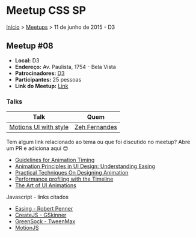 Meetup CSS SP
======

[Início](../README.md) > [Meetups](../meetups.md) > 11 de junho de 2015 - D3

## Meetup #08

* **Local:** D3
* **Endereço:** Av. Paulista, 1754 - Bela Vista
* **Patrocinadores:** [D3](http://d3.do/)
* **Participantes:** 25 pessoas
* **Link do Meetup:** [Link](http://www.meetup.com/CSS-SP/events/222938266/) 

### Talks

| Talk                                             | Quem                                                               
| -----------------------------------------------  | ------------------------------------------------------------------ 
| [Motions UI with style](https://t.co/rptXutWxa5) | [Zeh Fernandes](https://twitter.com/zehf)


Tem algum link relacionado ao tema ou que foi discutido no meetup? Abre um PR e adiciona aqui :heart_eyes:

* [Guidelines for Animation Timing](http://blog.percolatestudio.com/design/animation-timing-guidelines/)
* [Animation Principles in UI Design: Understanding Easing](https://medium.com/@sureshvselvaraj/animation-principles-in-ui-design-understanding-easing-bea05243fe3)
* [Practical Techniques On Designing Animation](http://www.smashingmagazine.com/2015/06/08/practical-techniques-on-designing-animation/)
* [Performance profiling with the Timeline](https://developer.chrome.com/devtools/docs/timeline)
* [The Art of UI Animations](http://markgeyer.com/pres/the-art-of-ui-animations/#/)

Javascript - links citados
* [Easing - Robert Penner](http://robertpenner.com/easing/)
* [CreateJS - GSkinner](http://www.createjs.com/tweenjs)
* [GreenSock - TweenMax](http://greensock.com/tweenmax)
* [MotionJS](http://usablica.github.io/motion.js/)
